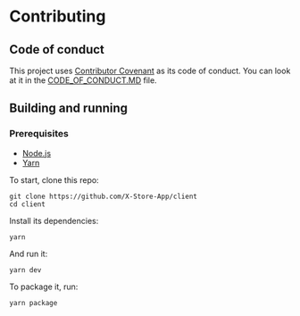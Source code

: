# Contributing
## Code of conduct

This project uses [Contributor Covenant](https://www.contributor-covenant.org/) as its code of conduct. You can look at it in the [CODE_OF_CONDUCT.MD](/CODE_OF_CONDUCT.MD) file.

## Building and running

### Prerequisites

- [Node.js](https://nodejs.org)
- [Yarn](https://yarnpkg.com/)

To start, clone this repo:
```
git clone https://github.com/X-Store-App/client
cd client
```

Install its dependencies:
```
yarn
```

And run it:
```
yarn dev
```

To package it, run:
```
yarn package
```